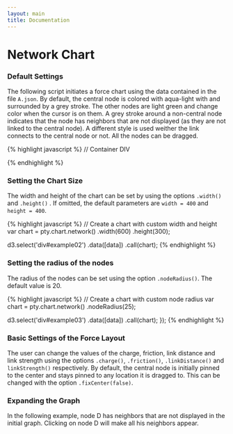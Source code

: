 ```yaml
---
layout: main
title: Documentation
---
```


<script src="{{ site.baseurl }}/js/lib/d3.min.js"></script>
<script src="{{ site.baseurl }}/src/pty.js"></script>

# Network Chart

<div class="row">
    <div class="col-md-12">
        <div id="chart01"></div>
    </div>
</div>


<script>
    var width = parseInt(d3.select('#chart01').style('width'), 10),
        height = 400;

	var chart01 = pty.chart.network()
		.width(width)
		.height(height)
        .nodeRadius(15)
		.onClick(function(d) {
            d3.json('../data/A.json', function(error, data) {

                var olddata = d3.select('#chart01').data()[0];

                olddata.nodes = olddata.nodes.concat(data.nodes);
                olddata.links = olddata.links.concat(data.links);

                d3.select('#chart01')
                    .data([olddata])
                    .call(chart01);
            });
        })
        .nodeClass(function(d) { return d.type; });

	d3.json('{{ site.baseurl }}/data/D.json', function(error, data) {

		if (error) { return error; }

		d3.select('#chart01').data([data]).call(chart01);
	});

</script>

<h3><span class="glyphicon glyphicon-bookmark"></span> Default Settings</h3>

The following script initiates a force chart using the data contained in the file `A.json`. By default, the central node is colored with aqua-light with and surrounded by a grey stroke. The other nodes are light green and change color when the cursor is on them. A grey stroke around a non-central node indicates that the node has neighbors that are not displayed (as they are not linked to the central node). A different style is used weither the link connects to the central node or not. All the nodes can be dragged.

{% highlight javascript %}
// Container DIV
<div id="example01"></div>

<script>
    d3.json('{{ site.baseurl }}/data/A.json', function(error, data) {

        // Create a chart with the default options
        var chart = pty.chart.network();

        d3.select('div#example01')
            .data([data])
            .call(chart);
    });
</script>
{% endhighlight %}

<div id="example01" class="example"></div>

<script>
    d3.json('{{ site.baseurl }}/data/B.json', function(error, data) {

        // Create a chart with the default options
        var chart = pty.chart.network();

        d3.select('div#example01')
            .data([data])
            .call(chart);
    });
</script>

<h3><span class="glyphicon glyphicon-bookmark"></span> Setting the Chart Size</h3>

The width and height of the chart can be set by using the options `.width()` and `.height()` . If omitted, the default parameters are `width = 400` and `height = 400`.

{% highlight javascript %}
// Create a chart with custom width and height
var chart = pty.chart.network()
    .width(600)
    .height(300);

d3.select('div#example02')
    .data([data])
    .call(chart);
{% endhighlight %}

<div id="example02" class="example"></div>

<script>
    d3.json('{{ site.baseurl }}/data/A.json', function(error, data) {

        var chart = pty.chart.network()
            .width(600)
            .height(300);

        d3.select('div#example02')
            .data([data])
            .call(chart);
    });
</script>

<h3><span class="glyphicon glyphicon-bookmark"></span> Setting the radius of the nodes</h3>

The radius of the nodes can be set using the option `.nodeRadius()`. The default value is 20.

{% highlight javascript %}
// Create a chart with custom node radius
var chart = pty.chart.network()
    .nodeRadius(25);

d3.select('div#example03')
    .data([data])
    .call(chart);
    });
{% endhighlight %}

<div id="example03" class="example"></div>

<script>
    d3.json('{{ site.baseurl }}/data/A.json', function(error, data) {

        // Create a chart with the default options
        var chart = pty.chart.network()
            .nodeRadius(25);

        d3.select('div#example03')
            .data([data])
            .call(chart);
    });
</script>

<h3><span class="glyphicon glyphicon-bookmark"></span> Basic Settings of the Force Layout</h3>

The user can change the values of the charge, friction, link distance and link strength using the options `.charge()`, `.friction()`, `.linkDistance()` and `linkStrength()` respectively. By default, the central node is initially pinned to the center and stays pinned to any location it is dragged to. This can be changed with the option `.fixCenter(false)`.

<h3><span class="glyphicon glyphicon-bookmark" class=""></span> Expanding the Graph</h3>

In the following example, node D has neighbors that are not displayed in the initial graph. Clicking on node D will make all his neighbors appear.

<div class="row">
<div class="col-md-12">
<div id="example04" class="example"></div>
</div>
</div>


<script>

    d3.json('{{ site.baseurl }}/data/A.json', function(error, data) {

        if (error) { return error; }

        var width = 600,
        height = 400;

    var chart01 = pty.chart.network()
        .width(width)
        .height(height)
        .nodeRadius(15)
        .onClick(function(d) {

            d.isclick = false;

            var dataurl = "../data/"+d.id+".json";


            d3.json(dataurl, function(error, data) {

                if (!error) {

                var olddata = d3.select('div#example04').data()[0];

                olddata.nodes = olddata.nodes.concat(data.nodes);
                olddata.links = olddata.links.concat(data.links);

                d3.select('div#example04')
                    .data([olddata])
                    .call(chart01);}
            });
        })
        .nodeClass(function(d) { return d.type; });

        d3.select('div#example04').data([data]).call(chart01);
    });

</script>